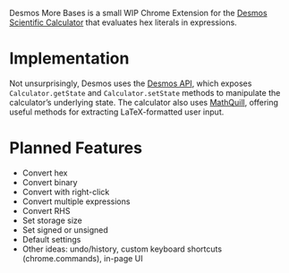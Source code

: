 Desmos More Bases is a small WIP Chrome Extension for the [Desmos Scientific Calculator](https://www.desmos.com/scientific) that evaluates hex literals in expressions. 

# Implementation
Not unsurprisingly, Desmos uses the [Desmos API](https://www.desmos.com/api/v1.9/docs/index.html), which exposes `Calculator.getState` and `Calculator.setState` methods to manipulate the calculator’s underlying state. The calculator also uses [MathQuill](https://docs.mathquill.com/en/latest/Api_Methods/), offering useful methods for extracting LaTeX-formatted user input.

# Planned Features
- Convert hex 
- Convert binary
- Convert with right-click
- Convert multiple expressions
- Convert RHS
- Set storage size
- Set signed or unsigned
- Default settings
- Other ideas: undo/history, custom keyboard shortcuts (chrome.commands), in-page UI